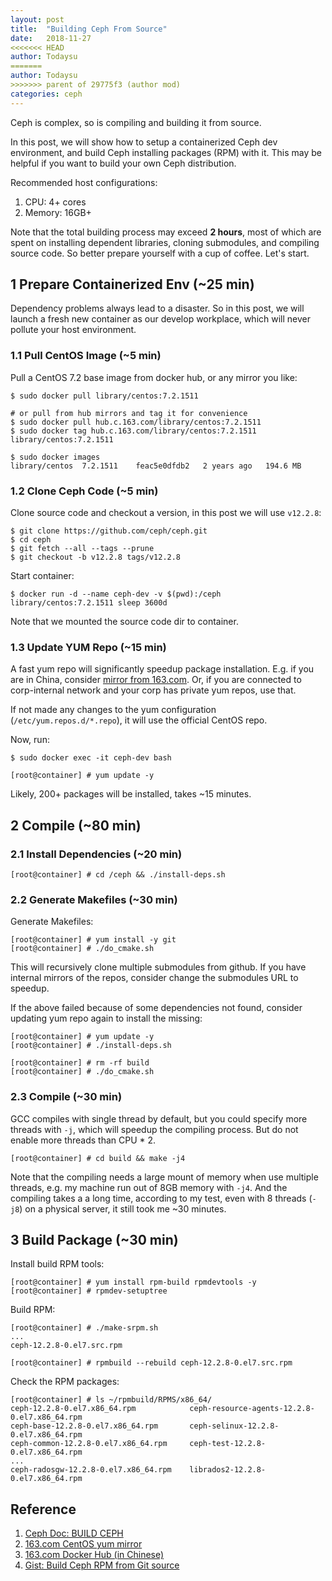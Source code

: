 ```yaml
---
layout: post
title:  "Building Ceph From Source"
date:   2018-11-27
<<<<<<< HEAD
author: Todaysu
=======
author: Todaysu
>>>>>>> parent of 29775f3 (author mod)
categories: ceph
---
```


Ceph is complex, so is compiling and building it from source.

In this post, we will show how to setup a containerized Ceph dev environment,
and build Ceph installing packages (RPM) with it.
This may be helpful if you want to build your own Ceph distribution.

Recommended host configurations:

1. CPU: 4+ cores
1. Memory: 16GB+

Note that the total building process may exceed **2 hours**, most of which are
spent on installing dependent libraries, cloning submodules, and compiling
source code. So better prepare yourself with a cup of coffee. Let's start.

## 1 Prepare Containerized Env (~25 min)

Dependency problems always lead to a disaster.
So in this post, we will launch a fresh new container as our develop workplace,
which will never pollute your host environment.

### 1.1 Pull CentOS Image (~5 min)

Pull a CentOS 7.2 base image from docker hub, or any mirror you like:

```shell
$ sudo docker pull library/centos:7.2.1511

# or pull from hub mirrors and tag it for convenience
$ sudo docker pull hub.c.163.com/library/centos:7.2.1511
$ sudo docker tag hub.c.163.com/library/centos:7.2.1511 library/centos:7.2.1511

$ sudo docker images
library/centos  7.2.1511    feac5e0dfdb2   2 years ago   194.6 MB
```

### 1.2 Clone Ceph Code (~5 min)

Clone source code and checkout a version, in this post we will use `v12.2.8`:

```shell
$ git clone https://github.com/ceph/ceph.git
$ cd ceph
$ git fetch --all --tags --prune
$ git checkout -b v12.2.8 tags/v12.2.8
```

Start container:

```shell
$ docker run -d --name ceph-dev -v $(pwd):/ceph library/centos:7.2.1511 sleep 3600d
```

Note that we mounted the source code dir to container.

### 1.3 Update YUM Repo (~15 min)

A fast yum repo will significantly speedup package installation. E.g. if you
are in China, consider [mirror from 163.com](http://mirrors.163.com/.help/centos.html).
Or, if you are connected to corp-internal network and your corp has private yum repos, use that.

If not made any changes to the yum configuration (`/etc/yum.repos.d/*.repo`), it
will use the official CentOS repo.

Now, run:

```shell
$ sudo docker exec -it ceph-dev bash

[root@container] # yum update -y
```

Likely, 200+ packages will be installed, takes ~15 minutes.

## 2 Compile (~80 min)

### 2.1 Install Dependencies (~20 min)

```shell
[root@container] # cd /ceph && ./install-deps.sh
```

### 2.2 Generate Makefiles (~30 min)

Generate Makefiles:

```shell
[root@container] # yum install -y git
[root@container] # ./do_cmake.sh
```

This will recursively clone multiple submodules from github. If
you have internal mirrors of the repos, consider change the submodules URL to
speedup.

If the above failed because of some dependencies not found, consider updating
yum repo again to install the missing:

```shell
[root@container] # yum update -y
[root@container] # ./install-deps.sh

[root@container] # rm -rf build
[root@container] # ./do_cmake.sh
```

### 2.3 Compile (~30 min)

GCC compiles with single thread by default, but you could specify more threads
with `-j`, which will speedup the compiling process. But do not enable
more threads than CPU * 2.

```shell
[root@container] # cd build && make -j4
```

Note that the compiling needs a large mount of memory when use multiple threads,
e.g. my machine run out of 8GB memory with `-j4`. And the compiling takes a
a long time, according to my test, even with 8 threads (`-j8`) on a physical server,
it still took me ~30 minutes.

## 3 Build Package (~30 min)

Install build RPM tools:

```shell
[root@container] # yum install rpm-build rpmdevtools -y
[root@container] # rpmdev-setuptree
```

Build RPM:

```shell
[root@container] # ./make-srpm.sh
...
ceph-12.2.8-0.el7.src.rpm

[root@container] # rpmbuild --rebuild ceph-12.2.8-0.el7.src.rpm
```

Check the RPM packages:

```shell
[root@container] # ls ~/rpmbuild/RPMS/x86_64/
ceph-12.2.8-0.el7.x86_64.rpm            ceph-resource-agents-12.2.8-0.el7.x86_64.rpm
ceph-base-12.2.8-0.el7.x86_64.rpm       ceph-selinux-12.2.8-0.el7.x86_64.rpm
ceph-common-12.2.8-0.el7.x86_64.rpm     ceph-test-12.2.8-0.el7.x86_64.rpm
...
ceph-radosgw-12.2.8-0.el7.x86_64.rpm    librados2-12.2.8-0.el7.x86_64.rpm
```

## Reference

1. [Ceph Doc: BUILD CEPH](http://docs.ceph.com/docs/mimic/install/build-ceph/)
2. [163.com CentOS yum mirror](http://mirrors.163.com/.help/centos.html)
3. [163.com Docker Hub (in Chinese)](https://c.163.com/hub#/m/home/)
4. [Gist: Build Ceph RPM from Git source](https://gist.github.com/wido/0f812dd1dc345cfbd5c38afb0b0dbb4b)

